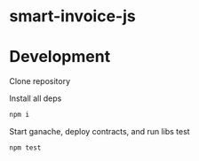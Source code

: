 # smart-invoice-js


# Development
Clone repository

Install all deps
```bash
npm i
```

Start ganache, deploy contracts, and run libs test
```bash
npm test
```

